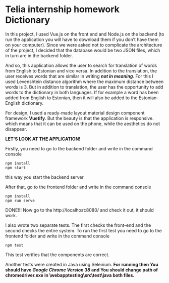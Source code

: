 # Telia internship homework Dictionary

In this project, I used Vue.js on the front end and Node.js on the backend (to run the application you will have to download them if you
don’t have them on your computer). Since we were asked not to complicate the architecture of the project, I decided that the database
would be two JSON files, which in turn are in the backend folder.

And so, this application allows the user to search for translation of words from English to Estonian and vice versa. In addition to the 
translation, the user receives words that are similar in writing ***not in meaning***. For this I used Levenshtein distance algorithm where
the maximum distance between words is 3. But in addition to translation, the user has the opportunity to add words to the dictionary in both languages.
If for example a word has been added from English to Estonian, then it will also be added to the Estonian-English dictionary.

For design, I used a ready-made layout material design component framework **Vuetify**. But the beauty is that the application 
is responsive. which means that it can be used on the phone, while the aesthetics do not disappear.

**LET'S LOOK AT THE APPLICATION!**

Firstly, you need to go to the backend folder and write in the command console

```
npm install
npm start
```
this way you start the backend server

After that, go to the frontend folder and write in the command console

```
npm install
npm run serve
```

DONE!!! Now go to the http://localhost:8080/ and check it out, it should work.

I also wrote two separate tests. The first checks the front-end and the second checks the entire system. 
To run the first test you need to go to the frontend folder and write in the command console

```
npm test
```
This test verifies that the components are correct.

Another tests were created in Java using Selenium. **For running then You should have _Google Chrome Version 38_ and You should change path of chromedriver.exe in \webapptesting\src\test\java both files.**

